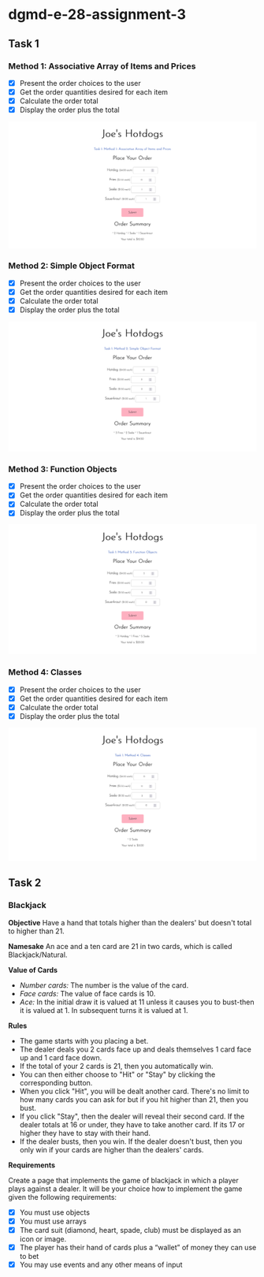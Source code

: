 # dgmd-e-28-assignment-3

## Task 1

### Method 1: Associative Array of Items and Prices

- [x] Present the order choices to the user
- [x] Get the order quantities desired for each item
- [x] Calculate the order total
- [x] Display the order plus the total

![method1](method1.png)

### Method 2: Simple Object Format

- [x] Present the order choices to the user
- [x] Get the order quantities desired for each item
- [x] Calculate the order total
- [x] Display the order plus the total

![method2](method2.png)

### Method 3: Function Objects

- [x] Present the order choices to the user
- [x] Get the order quantities desired for each item
- [x] Calculate the order total
- [x] Display the order plus the total

![method3](method3.png)

### Method 4: Classes

- [x] Present the order choices to the user
- [x] Get the order quantities desired for each item
- [x] Calculate the order total
- [x] Display the order plus the total

![method4](method4.png)

## Task 2

### Blackjack

**Objective**
Have a hand that totals higher than the dealers' but doesn't total to higher than 21.

**Namesake**
An ace and a ten card are 21 in two cards, which is called Blackjack/Natural.

**Value of Cards**

- _Number cards:_ The number is the value of the card.
- _Face cards:_ The value of face cards is 10.
- _Ace:_ In the initial draw it is valued at 11 unless it causes you to bust-then it is valued at 1. In subsequent turns it is valued at 1.

**Rules**

- The game starts with you placing a bet.
- The dealer deals you 2 cards face up and deals themselves 1 card face up and 1 card face down.
- If the total of your 2 cards is 21, then you automatically win.
- You can then either choose to "Hit" or "Stay" by clicking the corresponding button.
- When you click "Hit", you will be dealt another card. There's no limit to how many cards you can ask for but if you hit higher than 21, then you bust.
- If you click "Stay", then the dealer will reveal their second card. If the dealer totals at 16 or under, they have to take another card. If its 17 or higher they have to stay with their hand.
- If the dealer busts, then you win. If the dealer doesn't bust, then you only win if your cards are higher than the dealers' cards.

**Requirements**

Create a page that implements the game of blackjack in which a
player plays against a dealer. It will be your choice how to implement the game given the
following requirements:

- [x] You must use objects
- [x] You must use arrays
- [x] The card suit (diamond, heart, spade, club) must be displayed as an icon or image.
- [x] The player has their hand of cards plus a “wallet” of money they can use to bet
- [x] You may use events and any other means of input
